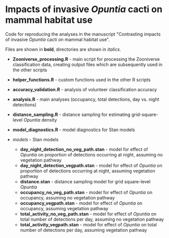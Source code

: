 # Impacts of invasive *Opuntia* cacti on mammal habitat use

Code for reproducing the analyses in the manuscript "Contrasting impacts of invasive *Opuntia* cacti on mammal habitat use". 

Files are shown in **bold**, directories are shown in *italics*.

- **Zooniverse_processing.R** - main script for processing the Zooniverse classification data, creating output files which are subsequently used in the other scripts
  
- **helper_functions.R** - custom functions used in the other R scripts
    
- **accuracy_validation.R** - analysis of volunteer classification accuracy
    
- **analysis.R** - main analyses (occupancy, total detections, day vs. night detections)
    
- **distance_sampling.R** - distance sampling for estimating grid-square-level *Opuntia* density

- **model_diagnostics.R** - model diagnostics for Stan models 
    
- *models* - Stan models
  - **day_night_detection_no_veg_path.stan** - model for effect of *Opuntia* on proportion of detections occurring at night, assuming no vegetation pathway
  - **day_night_detection_vegpath.stan** - model for effect of *Opuntia* on proportion of detections occurring at night, assuming vegetation pathway
  - **distance.stan** - distance sampling model for grid square-level *Opuntia* 
  - **occupancy_no_veg_path.stan** - model for effect of *Opuntia* on occupancy, assuming no vegetation pathway
  - **occupancy_vegpath.stan** - model for effect of *Opuntia* on occupancy, assuming vegetation pathway
  - **total_activity_no_veg_path.stan** - model for effect of *Opuntia* on total number of detections per day, assuming no vegetation pathway
  - **total_activity_vegpath.stan** - model for effect of *Opuntia* on total number of detections per day, assuming vegetation pathway


